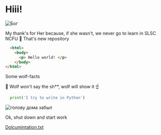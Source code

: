 # Hiii!

![Бог](https://user-images.githubusercontent.com/59179698/136337642-377d5189-7999-413d-820d-e23f43fdbe7b.jpg)

My thank's for Her because, if she wasn't, we never go to learn in SLSC NCFU 🙏
That's new repository
``` html
  <html>
    <body>
      <p> Hello world! </p>
    </body>
</html>
```
Some wolf-facts 

:wolf: Wolf won't say the sh**, wolf will show it :point_up:

``` python
  print('I try to write in Python')
```
![голову дома забыл](https://user-images.githubusercontent.com/59179698/136330453-95a1ff3a-8889-46c8-9167-af2e33473e99.jpg)

Ok, shut down and start work

[Dolcumintation.txt](https://github.com/Misha08/Rep-2/files/7299586/Dolcumintation.txt)

